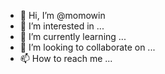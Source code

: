 - 👋 Hi, I’m @momowin
- 👀 I’m interested in ...
- 🌱 I’m currently learning ...
- 💞️ I’m looking to collaborate on ...
- 📫 How to reach me ...

<!---
momowin/momowin is a ✨ special ✨ repository because its `README.md` (this file) appears on your GitHub profile.
You can click the Preview link to take a look at your changes.
--->
